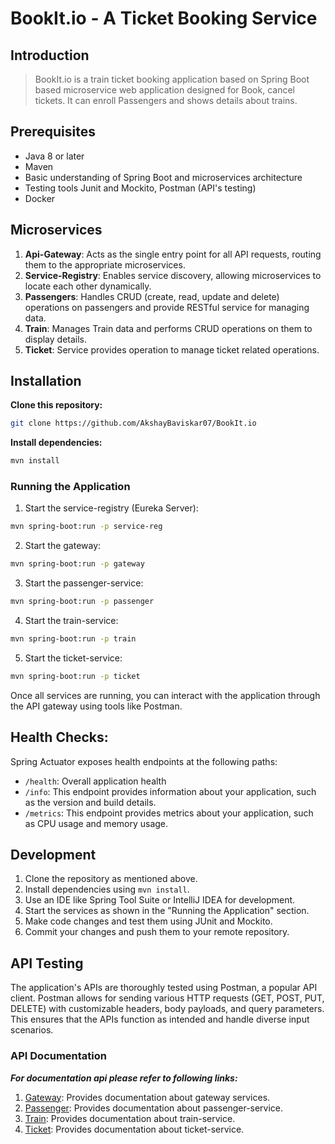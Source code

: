 # BookIt.io - A Ticket Booking Service

## Introduction
> BookIt.io is a train ticket booking application based on Spring Boot based microservice web application designed for Book, cancel tickets. It can enroll Passengers and shows details about trains.

## Prerequisites

- Java 8 or later
- Maven
- Basic understanding of Spring Boot and microservices architecture
- Testing tools Junit and Mockito, Postman (API's testing)
- Docker

## Microservices

1. **Api-Gateway**: Acts as the single entry point for all API requests, routing them to the appropriate microservices.
2. **Service-Registry**: Enables service discovery, allowing microservices to locate each other dynamically.
3. **Passengers**: Handles CRUD (create, read, update and delete) operations on passengers and provide RESTful service for managing data.
4. **Train**: Manages Train data and performs CRUD operations on them to display details.
5. **Ticket**: Service provides operation to manage ticket related operations.

## Installation

**Clone this repository:**
```Bash
git clone https://github.com/AkshayBaviskar07/BookIt.io
```

**Install dependencies:**
```Bash
mvn install
```

### Running the Application

1. Start the service-registry (Eureka Server):
```Bash
mvn spring-boot:run -p service-reg
```

2. Start the gateway:
```Bash
mvn spring-boot:run -p gateway
```

3. Start the passenger-service:
```Bash
mvn spring-boot:run -p passenger
```

4. Start the train-service:
```Bash
mvn spring-boot:run -p train
```

5. Start the ticket-service:
```Bash
mvn spring-boot:run -p ticket
```

Once all services are running, you can interact with the application through the API gateway using tools like Postman.

## Health Checks:

Spring Actuator exposes health endpoints at the following paths:

- `/health`: Overall application health
- `/info`: This endpoint provides information about your application, such as the version and build details.
-  `/metrics`: This endpoint provides metrics about your application, such as CPU usage and memory usage.

## Development

1. Clone the repository as mentioned above.
2. Install dependencies using `mvn install`.
3. Use an IDE like Spring Tool Suite or IntelliJ IDEA for development.
4. Start the services as shown in the "Running the Application" section.
5. Make code changes and test them using JUnit and Mockito.
6. Commit your changes and push them to your remote repository.

## API Testing

The application's APIs are thoroughly tested using Postman, a popular API client. Postman allows for sending various HTTP requests (GET, POST, PUT, DELETE) with customizable headers, body payloads, and query parameters. This ensures that the APIs function as intended and handle diverse input scenarios.

### API Documentation

***For documentation api please refer to following links:***

1. [Gateway](https://web.postman.co/workspace/Ticket-Booking~b125440a-1729-4a9d-8c27-15feb09ab6f1/collection/31938115-c0075ab8-9260-497b-860e-229650eead96?action=share&source=copy-link&creator=31938115): Provides documentation about gateway services.
2. [Passenger](https://web.postman.co/workspace/Ticket-Booking~b125440a-1729-4a9d-8c27-15feb09ab6f1/collection/31938115-d5ceafd6-fa18-42b6-a2de-ee0597079f3e?action=share&source=copy-link&creator=31938115): Provides documentation about passenger-service.
3. [Train](https://web.postman.co/workspace/Ticket-Booking~b125440a-1729-4a9d-8c27-15feb09ab6f1/collection/31938115-50d999c6-56c8-4d30-89be-a7aed0457e25?action=share&source=copy-link&creator=31938115): Provides documentation about train-service.
4. [Ticket](https://web.postman.co/workspace/Ticket-Booking~b125440a-1729-4a9d-8c27-15feb09ab6f1/collection/31938115-ca63ce9b-5b74-4b08-8d49-636cf0d47258?action=share&source=copy-link&creator=31938115): Provides documentation about ticket-service.


